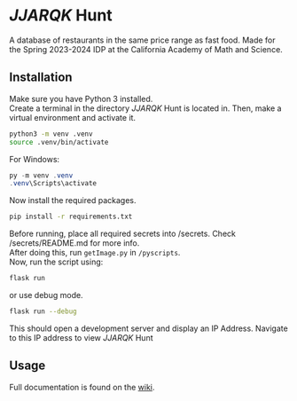 # _JJARQK_ Hunt

A database of restaurants in the same price range as fast food.
Made for the Spring 2023-2024 IDP at the California Academy of Math and Science.

## Installation

Make sure you have Python 3 installed. <br>
Create a terminal in the directory _JJARQK_ Hunt is located in. Then, make a virtual environment and activate it.

```bash
python3 -m venv .venv
source .venv/bin/activate
```

For Windows:

```powershell
py -m venv .venv
.venv\Scripts\activate
```

Now install the required packages.

```bash
pip install -r requirements.txt
```

Before running, place all required secrets into /secrets. Check /secrets/README.md for more info. <br>
After doing this, run `getImage.py` in `/pyscripts`. <br>
Now, run the script using:

```bash
flask run
```

or use debug mode.

```bash
flask run --debug
```

This should open a development server and display an IP Address. Navigate to this IP address to view _JJARQK_ Hunt

## Usage

Full documentation is found on the <a href="https://github.com/Tonnieboy300/jjarqkhunt/wiki">wiki</a>.
